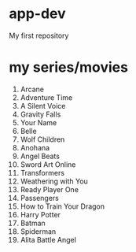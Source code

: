 # app-dev
My first repository

# my series/movies
1. Arcane
2. Adventure Time
3. A Silent Voice
4. Gravity Falls
5. Your Name
6. Belle
7. Wolf Children
8. Anohana
9. Angel Beats
10. Sword Art Online
11. Transformers
12. Weathering with You
13. Ready Player One
14. Passengers
15. How to Train Your Dragon
16. Harry Potter
17. Batman
18. Spiderman
19. Alita Battle Angel
